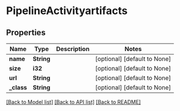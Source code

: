 # PipelineActivityartifacts

## Properties
Name | Type | Description | Notes
------------ | ------------- | ------------- | -------------
**name** | **String** |  | [optional] [default to None]
**size** | **i32** |  | [optional] [default to None]
**url** | **String** |  | [optional] [default to None]
**_class** | **String** |  | [optional] [default to None]

[[Back to Model list]](../README.md#documentation-for-models) [[Back to API list]](../README.md#documentation-for-api-endpoints) [[Back to README]](../README.md)


